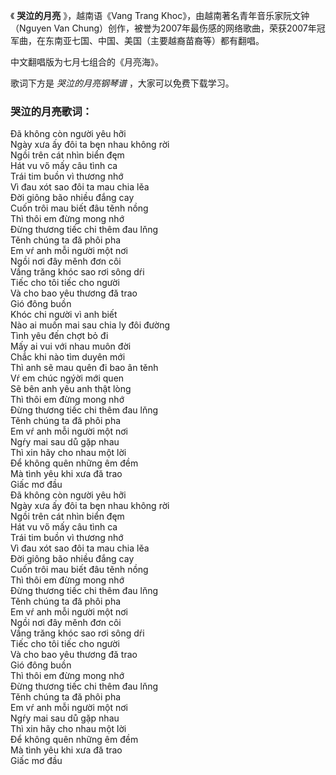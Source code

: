 

《 **哭泣的月亮** 》，越南语《Vang Trang Khoc》，由越南著名青年音乐家阮文钟（Nguyen Van
Chung）创作，被誉为2007年最伤感的网络歌曲，荣获2007年冠军曲，在东南亚七国、中国、美国（主要越裔苗裔等）都有翻唱。

中文翻唱版为七月七组合的《月亮海》。

歌词下方是 _哭泣的月亮钢琴谱_ ，大家可以免费下载学习。

### 哭泣的月亮歌词：

Đã không còn người yêu hỡi  
Ngày xưa ấy đôi ta bęn nhau không rời  
Ngồi trên cát nhìn biển đęm  
Hát vu vő mấy câu tình ca  
Trái tim buồn vì thương nhớ  
Vì đau xót sao đôi ta mau chia lěa  
Đời giông bão nhiều đắng cay  
Cuốn trôi mau biết đâu těnh nồng  
Thì thôi em đừng mong nhớ  
Đừng thương tiếc chi thêm đau lňng  
Těnh chúng ta đă phôi pha  
Em vŕ anh mỗi người một nơi  
Ngồi nơi đây měnh đơn côi  
Vầng trăng khóc sao rơi sông dŕi  
Tiếc cho tôi tiếc cho người  
Và cho bao yêu thương đă trao  
Gió đông buồn  
Khóc chi người vì anh biết  
Nào ai muốn mai sau chia ly đôi đường  
Tình yêu đến chợt bỏ đi  
Mấy ai vui với nhau muôn đời  
Chắc khi nào tìm duyên mới  
Thì anh sẽ mau quên đi bao ân těnh  
Vŕ em chúc ngýời mới quen  
Sẽ bên anh yêu anh thật lòng  
Thì thôi em đừng mong nhớ  
Đừng thương tiếc chi thêm đau lňng  
Těnh chúng ta đă phôi pha  
Em vŕ anh mỗi người một nơi  
Ngŕy mai sau dů gặp nhau  
Thì xin hãy cho nhau một lời  
Để không quên những êm đềm  
Mà tình yêu khi xưa đă trao  
Giấc mơ đầu  
Đã không còn người yêu hỡi  
Ngày xưa ấy đôi ta bęn nhau không rời  
Ngồi trên cát nhìn biển đęm  
Hát vu vő mấy câu tình ca  
Trái tim buồn vì thương nhớ  
Vì đau xót sao đôi ta mau chia lěa  
Đời giông bão nhiều đắng cay  
Cuốn trôi mau biết đâu těnh nồng  
Thì thôi em đừng mong nhớ  
Đừng thương tiếc chi thêm đau lňng  
Těnh chúng ta đă phôi pha  
Em vŕ anh mỗi người một nơi  
Ngồi nơi đây měnh đơn côi  
Vầng trăng khóc sao rơi sông dŕi  
Tiếc cho tôi tiếc cho người  
Và cho bao yêu thương đă trao  
Gió đông buồn  
Thì thôi em đừng mong nhớ  
Đừng thương tiếc chi thêm đau lňng  
Těnh chúng ta đă phôi pha  
Em vŕ anh mỗi người một nơi  
Ngŕy mai sau dů gặp nhau  
Thì xin hãy cho nhau một lời  
Để không quên những êm đềm  
Mà tình yêu khi xưa đă trao  
Giấc mơ đầu

